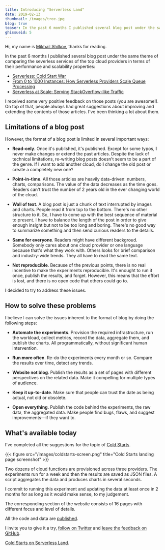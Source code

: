 ```yaml
---
title: Introducing "Serverless Land"
date: 2019-02-13
thumbnail: /images/tree.jpg
blog: true
teaser: In the past 6 months I published several blog post under the same theme of comparing the severless services of the top cloud providers in terms of their performance and scalability properties. I received some very positive feedback on those posts (you are awesome!).
ghissueid: 5
---
```


Hi, my name is [Mikhail Shilkov](https://mikhail.io), thanks for reading. 

In the past 6 months I published several blog post under the same theme of comparing the severless services of the top cloud providers in terms of their performance and scalability properties:

- [Serverless: Cold Start War](https://mikhail.io/2018/08/serverless-cold-start-war/)
- [From 0 to 1000 Instances: How Serverless Providers Scale Queue Processing](https://mikhail.io/2018/11/from-0-to-1000-instances-how-serverless-providers-scale-queue-processing/)
- [Serverless at Scale: Serving StackOverflow-like Traffic](https://mikhail.io/2019/serverless-at-scale-serving-stackoverflow-like-traffic/)

I received some very positive feedback on those posts (you are awesome!). On top of that, people always had great suggestions about improving and extending the contents of those articles. I've been thinking a lot about them.

## Limitations of a blog post

However, the format of a blog post is limited in several important ways:

- **Read-only**. Once it's published, it's published. Except for some typos, I never make changes or extend the past articles. Despite the lack of technical limitations, re-writing blog posts doesn't seem to be a part of the genre. If I want to add another cloud, do I change the old post or create a completely new one?

- **Point-in-time**. All those articles are heavily data-driven: numbers, charts, comparisons. The value of the data decreases as the time goes. Readers can't trust the number of 2 years old in the ever changing world of the cloud.

- **Wall of text**. A blog post is just a chunk of text interrupted by images and charts. People read it from top to the bottom. There's no other structure to it. So, I have to come up with the best sequence of material to present. I have to balance the length of the post in order to give enough insight but not to be too long and boring. There's no good way to summarize something and then send curious readers to the details.

- **Same for everyone**. Readers might have different backgroud. Somebody only cares about one cloud provider or one language because that's what they work with. Others looks for brief comparison and industry-wide trends. They all have to read the same text.

- **Not reproducible**. Because of the previous points, there is no real incentive to make the experiments reproducible. It's enought to run it once, publish the results, and forget. However, this means that the effort is lost, and there is no open code that others could go to.

I decided to try to address these issues.

## How to solve these problems

I believe I can solve the issues inherent to the format of blog by doing the following steps:

- **Automate the experiments**. Provision the required infrastructure, run the workload, collect metrics, record the data, aggregate them, and publish the charts. All programmatically, without significant human intervention.

- **Run more often**. Re-do the experiments every month or so. Compare the results over time, detect any trends.

- **Website not blog**. Publish the results as a set of pages with different perspectives on the related data. Make it compelling for multiple types of audience.

- **Keep it up-to-date**. Make sure that people can trust the date as being actual, not old or obsolete.

- **Open everything**. Publish the code behind the experiments, the raw data, the aggregated data. Make people find bugs, flaws, and suggest improvements&mdash;if they want to.

## What's available today

I've completed all the suggestions for the topic of [Cold Starts](/coldstarts/). 

{{< figure src="/images/coldstarts-screen.png" title="Cold Starts landing page screenshot" >}}

Two dozens of cloud functions are provisioned across three providers. The experiments run for a week and then the results are saved as JSON files. A script aggregates the data and produces charts in several seconds.

I commit to running this experiment and updating the data at least once in 2 months for as long as it would make sense, to my judgement.

The corresponding section of the website consists of 16 pages with different focus and level of details.

All the code and data are [published](/about/open/).

I invite you to give it a try, [follow on Twitter](https://www.twitter.com/serverlessland) and [leave the feedback on GitHub](https://github.com/serverlessland/serverlessland/issues/1).

[Cold Starts on Serverless Land](/coldstarts/).